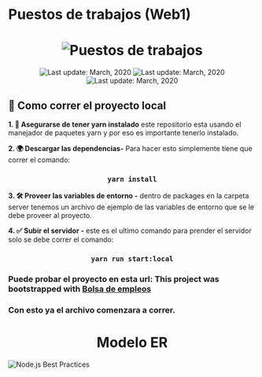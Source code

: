 # Puestos de trabajos (Web1)

<h1 align="center">
  <img src="./images/HomePage.png" alt="Puestos de trabajos">
</h1>

<div align="center">
    <img src="https://img.shields.io/github/last-commit/keyner07/puestos_trabajos/master" alt="Last update: March, 2020">
    <img src="https://img.shields.io/github/repo-size/keyner07/puestos_trabajos" alt="Last update: March, 2020">
    <img src="https://img.shields.io/github/issues-pr-closed/keyner07/puestos_trabajos" alt="Last update: March, 2020">
</div>

## 🚀 Como correr el proyecto local
**1. 🐳 Asegurarse de tener yarn instalado** este repositorio esta usando el manejador de paquetes yarn y por eso es importante tenerlo instalado.

**2. 🌍 Descargar las dependencias-** Para hacer esto simplemente tiene que correr el comando:
### <div align="center">`yarn install`</div>

**3. 🛠️ Proveer las variables de entorno -** dentro de packages en la carpeta server tenemos un archivo de ejemplo de las variables de entorno que se le debe proveer al proyecto.

**4. ✅ Subir el servidor -** este es el ultimo comando para prender el servidor solo se debe correr el comando:
### <div align="center">`yarn run start:local`</div>

### Puede probar el proyecto en esta url: This project was bootstrapped with [Bolsa de empleos](https://www.makelus.me/)

### Con esto ya el archivo comenzara a correr.

<h1 align="center">Modelo ER</h1>
<div><img src="./images/ER.png" alt="Node.js Best Practices"></div>